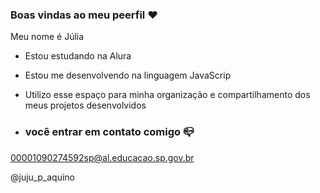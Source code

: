 ### Boas vindas ao meu peerfil ❤️

Meu nome é Júlia

- Estou estudando na Alura
- Estou me desenvolvendo na linguagem JavaScrip
- Utilizo esse espaço para minha organização e compartilhamento dos meus projetos desenvolvidos

- ### você entrar em contato comigo 📪

00001090274592sp@al.educacao.sp.gov.br

 @juju_p_aquino
